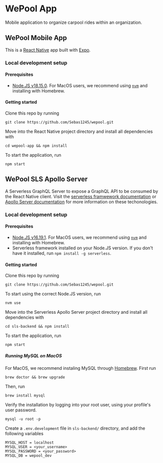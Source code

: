 # WePool App
Mobile application to organize carpool rides within an organization.

## WePool Mobile App 
This is a [React Native](https://reactnative.dev/) app built with [Expo](https://expo.dev/). 
### Local development setup
#### Prerequisites
- [Node.JS v18.15.0](https://nodejs.org/en/). For MacOS users, we recommend using [`nvm`](https://formulae.brew.sh/formula/nvm) and installing with Homebrew.

#### Getting started
Clone this repo by running
```
git clone https://github.com/Sebas1245/wepool.git
```
Move into the React Native project directory and install all dependencies with
```
cd wepool-app && npm install
```

To start the application, run 
```
npm start
```

## WePool SLS Apollo Server
A Serverless GraphQL Server to expose a GraphQL API to be consumed by the React Native client. Visit the [serverless framwework documentation](https://www.serverless.com/) or [Apollo Server documentation](https://www.apollographql.com/docs/) for more information on these techonologies.
### Local development setup
#### Prerequisites
- [Node.JS v16.19.1](https://nodejs.org/en/). For MacOS users, we recommend using [`nvm`](https://formulae.brew.sh/formula/nvm) and installing with Homebrew.
- Serverless framework installed on your Node.JS version. If you don't have it installed, run `npm install -g serverless`.

#### Getting started
Clone this repo by running
```
git clone https://github.com/Sebas1245/wepool.git
```
To start using the correct Node.JS version, run 
```
nvm use
```
Move into the Serverless Apollo Server project directory and install all dependencies with
```
cd sls-backend && npm install
```

To start the application, run 
```
npm start
```
##### Running MySQL on MacOS
For MacOS, we recommend instaling MySQL through [Homebrew](https://brew.sh/). First run
```
brew doctor && brew upgrade
```
Then, run 
```
brew install mysql
```

Verify the installation by logging into your root user, using your profile's user password.
```
mysql -u root -p
```

Create a `.env.development` file in `sls-backend/` directory, and add the following variables
```.env
MYSQL_HOST = localhost
MYSQL_USER = <your_username>
MYSQL_PASSWORD = <your_password>
MYSQL_DB = wepool_dev
```
